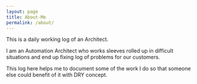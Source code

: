 ```yaml
---
layout: page
title: About-Me
permalink: /about/
---
```


This is a daily working log of an Architect.

I am an Automation Architect who works sleeves rolled up in difficult situations and end up fixing log of problems for our customers.

This log here helps me to document some of the work I do so that someone else could benefit of it with DRY concept.
